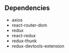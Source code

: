## Dependencies

* axios
* react-router-dom
* redux
* react-redux
* redux-thunk
* redux-devtools-extension
